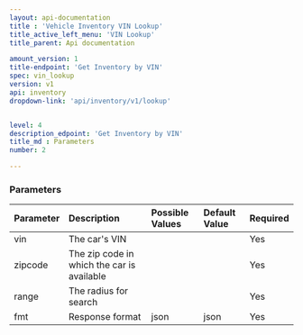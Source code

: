 ```yaml
---
layout: api-documentation
title : 'Vehicle Inventory VIN Lookup'
title_active_left_menu: 'VIN Lookup'
title_parent: Api documentation

amount_version: 1
title-endpoint: 'Get Inventory by VIN'
spec: vin_lookup
version: v1
api: inventory
dropdown-link: 'api/inventory/v1/lookup'


level: 4
description_edpoint: 'Get Inventory by VIN'
title_md : Parameters
number: 2

---
```



### Parameters

| Parameter  	| Description                           | Possible Values   	| Default Value | Required |
|:--------------|:--------------------------------------|:----------------------|:------------- |:-------- |
| vin	 		| The car's VIN							| 						| 		        | Yes      |
| zipcode 		| The zip code in which the car is available | 						| 		        | Yes      |
| range	 		| The radius for search					| 						| 		        | Yes      |
| fmt        	| Response format                       | json              	| json          | Yes      |